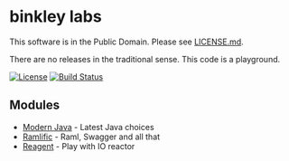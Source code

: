 # binkley labs

This software is in the Public Domain.  Please see [LICENSE.md](LICENSE.md).

There are no releases in the traditional sense.  This code is a playground.

[![License](https://img.shields.io/badge/license-PD-blue.svg?style=flat)](http://unlicense.org) [![Build Status](https://img.shields.io/travis/binkley/labs.svg?style=flat)](https://travis-ci.org/binkley/binkley)

## Modules

* [Modern Java](modernj/README.md) - Latest Java choices
* [Ramlific](ramlific/README.md) - Raml, Swagger and all that
* [Reagent](reaget/README.md) - Play with IO reactor
